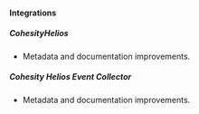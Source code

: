 
#### Integrations

##### CohesityHelios

- Metadata and documentation improvements.
##### Cohesity Helios Event Collector

- Metadata and documentation improvements.
